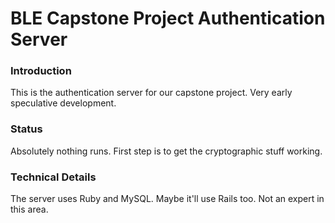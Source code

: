 # BLE Capstone Project Authentication Server

### Introduction
This is the authentication server for our capstone project. Very early speculative development.

### Status
Absolutely nothing runs. First step is to get the cryptographic stuff working.

### Technical Details
The server uses Ruby and MySQL. Maybe it'll use Rails too. Not an expert in this area.
